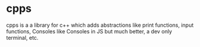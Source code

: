 # cpps
cpps is a a library for c++ which adds abstractions like print functions, input functions, Consoles like Consoles in JS but much better, a dev only terminal, etc.